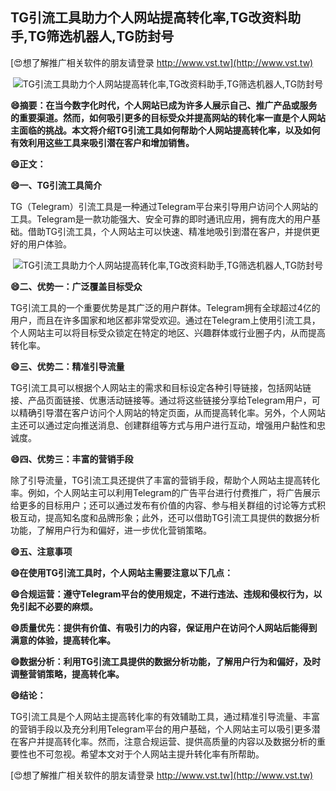## **TG引流工具助力个人网站提高转化率,TG改资料助手,TG筛选机器人,TG防封号**

[😍想了解推广相关软件的朋友请登录 http://www.vst.tw](http://www.vst.tw)

 <center><img src="https://vst.tw/MP4/tuiguang/png/5.png" alt="TG引流工具助力个人网站提高转化率,TG改资料助手,TG筛选机器人,TG防封号"></center>

**😄摘要：在当今数字化时代，个人网站已成为许多人展示自己、推广产品或服务的重要渠道。然而，如何吸引更多的目标受众并提高网站的转化率一直是个人网站主面临的挑战。本文将介绍TG引流工具如何帮助个人网站提高转化率，以及如何有效利用这些工具来吸引潜在客户和增加销售。**

**😄正文：**

**😄一、TG引流工具简介**

TG（Telegram）引流工具是一种通过Telegram平台来引导用户访问个人网站的工具。Telegram是一款功能强大、安全可靠的即时通讯应用，拥有庞大的用户基础。借助TG引流工具，个人网站主可以快速、精准地吸引到潜在客户，并提供更好的用户体验。

 <center><img src="https://vst.tw/MP4/tuiguang/png/8.png" alt="TG引流工具助力个人网站提高转化率,TG改资料助手,TG筛选机器人,TG防封号"></center>

**😄二、优势一：广泛覆盖目标受众**

TG引流工具的一个重要优势是其广泛的用户群体。Telegram拥有全球超过4亿的用户，而且在许多国家和地区都非常受欢迎。通过在Telegram上使用引流工具，个人网站主可以将目标受众锁定在特定的地区、兴趣群体或行业圈子内，从而提高转化率。

**😄三、优势二：精准引导流量**

TG引流工具可以根据个人网站主的需求和目标设定各种引导链接，包括网站链接、产品页面链接、优惠活动链接等。通过将这些链接分享给Telegram用户，可以精确引导潜在客户访问个人网站的特定页面，从而提高转化率。另外，个人网站主还可以通过定向推送消息、创建群组等方式与用户进行互动，增强用户黏性和忠诚度。

**😄四、优势三：丰富的营销手段**

除了引导流量，TG引流工具还提供了丰富的营销手段，帮助个人网站主提高转化率。例如，个人网站主可以利用Telegram的广告平台进行付费推广，将广告展示给更多的目标用户；还可以通过发布有价值的内容、参与相关群组的讨论等方式积极互动，提高知名度和品牌形象；此外，还可以借助TG引流工具提供的数据分析功能，了解用户行为和偏好，进一步优化营销策略。

**😄五、注意事项**

**😄在使用TG引流工具时，个人网站主需要注意以下几点：**

**😄合规运营：遵守Telegram平台的使用规定，不进行违法、违规和侵权行为，以免引起不必要的麻烦。**

**😄质量优先：提供有价值、有吸引力的内容，保证用户在访问个人网站后能得到满意的体验，提高转化率。**

**😄数据分析：利用TG引流工具提供的数据分析功能，了解用户行为和偏好，及时调整营销策略，提高转化率。**

**😄结论：**

TG引流工具是个人网站主提高转化率的有效辅助工具，通过精准引导流量、丰富的营销手段以及充分利用Telegram平台的用户基础，个人网站主可以吸引更多潜在客户并提高转化率。然而，注意合规运营、提供高质量的内容以及数据分析的重要性也不可忽视。希望本文对于个人网站主提升转化率有所帮助。

[😍想了解推广相关软件的朋友请登录 http://www.vst.tw](http://www.vst.tw)



